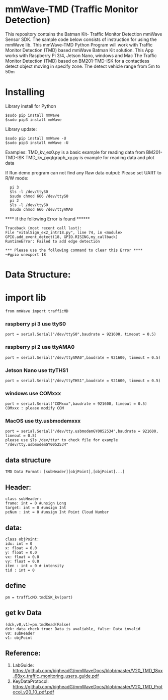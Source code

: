  # mmWave-TMD (Traffic Monitor Detection)
This repository contains the Batman Kit- Traffic Monitor Detection mmWave Sensor SDK. 
The sample code below consists of instruction for using the mmWave lib.
This mmWave-TMD Python Program will work with Traffic Monitor Detection (TMD) based mmWave Batman Kit solution.
This App works with Raspberry Pi 3/4, Jetson Nano, windows and Mac
The Traffic Monitor Detection (TMD) based on BM201-TMD-ISK for a contactless detect object moving in specify zone.
The detect vehicle range from 5m to 50m  

# Installing

Library install for Python

    $sudo pip install mmWave
    $sudo pip3 install mmWave

Library update:

    $sudo pip install mmWave -U
    $sudo pip3 install mmWave -U

Examples:
    TMD_kv_ex0.py is a basic example for reading data from BM201-TMD-ISK
    TMD_kv_pyqtgraph_xy.py is example for reading data and plot data
  
If Run demo program can not find any Raw data output:
      Please set UART to R/W mode: 
      
      pi 3
      $ls -l /dev/ttyS0
      $sudo chmod 666 /dev/ttyS0
      pi 2 
      $ls -l /dev/ttyS0
      $sudo chmod 666 /dev/ttyAMA0
      
**** If the following Error is found ******

    Traceback (most recent call last):
    File "vitalSign_ex2_intr18.py", line 74, in <module>
    GPIO.add_event_detect(18, GPIO.RISING,my_callback)
    RuntimeError: Failed to add edge detection

    *** Please use the following command to clear this Error ****
    ~#gpio unexport 18 


# Data Structure:

    

  # import lib

    from mmWave import trafficMD

  ### raspberry pi 3 use ttyS0
    port = serial.Serial("/dev/ttyS0",baudrate = 921600, timeout = 0.5)

  ### raspberry pi 2 use ttyAMA0
    port = serial.Serial("/dev/ttyAMA0",baudrate = 921600, timeout = 0.5)
    
  ### Jetson Nano use ttyTHS1
	port = serial.Serial("/dev/ttyTHS1",baudrate = 921600, timeout = 0.5)
	 
  ### windows use COMxxx
	port = serial.Serial("COMxxx",baudrate = 921600, timeout = 0.5)
	COMxxx : please modify COM

  ### MacOS use tty.usbmodemxxx
	port = serial.Serial("/dev/tty.usbmodemGY0052534",baudrate = 921600, timeout = 0.5)
	please use $ls /dev/tty* to check file for example "/dev/tty.usbmodemGY0052534"
  
## data structure
	TMD Data Format: [subHeader][objPoint],[objPoint]...]

## Header:
    class subHeader:
	frame: int = 0 #unsign Long
	target: int = 0 #unsign Int
	pcNum : int = 0 #unsign Int Point Cloud Number
## data:
    class objPoint:
	idx: int = 0
	x: float = 0.0
	y: float = 0.0
	vx: float = 0.0
	vy: float = 0.0
	iten : int = 0 # intensity
	tid : int = 0
## define 
    pm = trafficMD.tmdISK_kv(port)

## get kv Data
    (dck,v0,v1)=pm.tmdRead(False)
    dck: data check true: Data is avaliable, false: Data invalid
    v0: subHeader
    v1: objPoint
    
## Reference:

1. LabGuide: https://github.com/bigheadG/mmWaveDocs/blob/master/V20_TMD_18xx_68xx_traffic_monitoring_users_guide.pdf
2. KeyDataProtocol: https://github.com/bigheadG/mmWaveDocs/blob/master/V20_TMD_Protocol_v20_10_pdf.pdf

